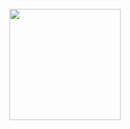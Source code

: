 <p align="center">
  <img height="200" src="https://gh-rdme.vercel.app/api?username=dvhsh&theme=material-palenight" />
</p>
